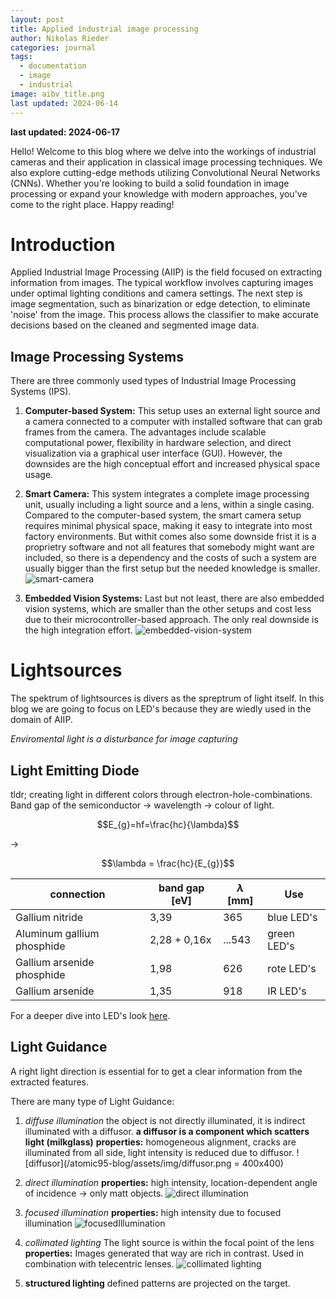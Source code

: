 ```yaml
---
layout: post
title: Applied industrial image processing
author: Nikolas Rieder
categories: journal
tags:
  - documentation
  - image
  - industrial
image: aibv_title.png
last updated: 2024-06-14
---
```

**last updated: 2024-06-17**

Hello! Welcome to this blog where we delve into the workings of industrial cameras and their application in classical image processing techniques. We also explore cutting-edge methods utilizing Convolutional Neural Networks (CNNs). Whether you're looking to build a solid foundation in image processing or expand your knowledge with modern approaches, you've come to the right place. Happy reading!

# Introduction

Applied Industrial Image Processing (AIIP) is the field focused on extracting information from images. The typical workflow involves capturing images under optimal lighting conditions and camera settings. The next step is image segmentation, such as binarization or edge detection, to eliminate 'noise' from the image. This process allows the classifier to make accurate decisions based on the cleaned and segmented image data.

## Image Processing Systems

There are three commonly used types of Industrial Image Processing Systems (IPS).

1. **Computer-based System:** This setup uses an external light source and a camera connected to a computer with installed software that can grab frames from the camera. The advantages include scalable computational power, flexibility in hardware selection, and direct visualization via a graphical user interface (GUI). However, the downsides are the high conceptual effort and increased physical space usage.

2. **Smart Camera:** This system integrates a complete image processing unit, usually including a light source and a lens, within a single casing. Compared to the computer-based system, the smart camera setup requires minimal physical space, making it easy to integrate into most factory environments. But withit comes also some downside frist it is a proprietry software and not all features that somebody might want are included, so there is a dependency and the costs of such a system are usually bigger than the first setup but the needed knowledge is smaller.
![smart-camera](/atomic95-blog/assets/img/smart-camera.png)
4. **Embedded Vision Systems:** Last but not least, there are also embedded vision systems, which are smaller than the other setups and cost less due to their microcontroller-based approach. The only real downside is the high integration effort.
![embedded-vision-system](/atomic95-blog/assets/img/embedded-vision-system.png)
# Lightsources

The spektrum of lightsources is divers as the spreptrum of light itself. In this blog we are going to focus on LED's because they are wiedly used in the domain of AIIP.

*Enviromental light is a disturbance for image capturing*

## Light Emitting Diode

tldr; creating light in different colors through electron-hole-combinations. Band gap of the semiconductor $\to$ wavelength $\to$ colour of light.

$$E_{g}=hf=\frac{hc}{\lambda}$$

$\to$

$$\lambda = \frac{hc}{E_{g}}$$

| connection                 | band gap [eV] | $\lambda$ [mm] | Use         |
| -------------------------- | ------------- | -------------- | ----------- |
| Gallium nitride            | 3,39          | 365            | blue LED's  |
| Aluminum gallium phosphide | 2,28 + 0,16x  | ...543         | green LED's |
| Gallium arsenide phosphide | 1,98          | 626            | rote LED's  |
| Gallium arsenide           | 1,35          | 918            | IR LED's    |
For a deeper dive into LED's look [here](https://en.wikipedia.org/wiki/Light-emitting_diode).

## Light Guidance

A right light direction is essential for to get a clear information from the extracted features.

There are many type of Light Guidance:

1. *diffuse  illumination*
		the object is not directly illuminated, it is indirect illuminated with a diffusor. **a diffusor is a component which scatters light (milkglass)**
		**properties:** homogeneous alignment, cracks are illuminated from all side, light intensity is reduced due to diffusor.
		![diffusor](/atomic95-blog/assets/img/diffusor.png = 400x400)
		
1. *direct illumination*
		**properties:** high intensity, location-dependent angle of incidence $\to$ only matt objects.
		![direct illumination](/atomic95-blog/assets/img/directillumination.png)
3. *focused illumination*
		**properties:** high intensity due to focused illumination
		![focusedIllumination](/atomic95-blog/assets/img/focusedillumination.png)
4. *collimated lighting* 
		The light source is within the focal point of the lens
		**properties:** Images generated that way are rich in contrast. Used in combination with telecentric lenses.
		![collimated lighting](/atomic95-blog/assets/img/collimiert.png)
5. **structured lighting**
		defined patterns are projected on the target.